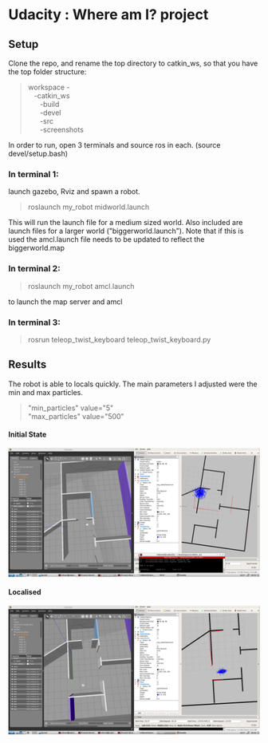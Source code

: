 # Udacity : Where am I? project

## Setup

Clone the repo, and rename the top directory to catkin_ws, so that you have the top folder structure:

> workspace -  
&nbsp;&nbsp;  -catkin_ws  
&nbsp;&nbsp; &nbsp;&nbsp;     -build  
&nbsp;&nbsp; &nbsp;&nbsp;     -devel  
&nbsp;&nbsp; &nbsp;&nbsp;     -src  
&nbsp;&nbsp; &nbsp;&nbsp;     -screenshots

In order to run, open 3 terminals and source ros in each. (source devel/setup.bash)

### In terminal 1:

launch gazebo, Rviz and spawn a robot.

> roslaunch my_robot midworld.launch

This will run the launch file for a medium sized world.
Also included are launch files for a larger world ("biggerworld.launch"). Note that if this is used the amcl.launch file needs to be updated to reflect the biggerworld.map

### In terminal 2:

> roslaunch my_robot amcl.launch

to launch the map server and amcl

### In terminal 3:

> rosrun teleop_twist_keyboard teleop_twist_keyboard.py

## Results

The robot is able to locals quickly. The main parameters I adjusted were the min and max particles.

>"min_particles" value="5"  
"max_particles" value="500"  

#### Initial State
![Alt text](/screenshots/initial-not_localised.png?raw=true "Initial State")

#### Localised
![Alt text](/screenshots/localised.png?raw=true "Localised")
